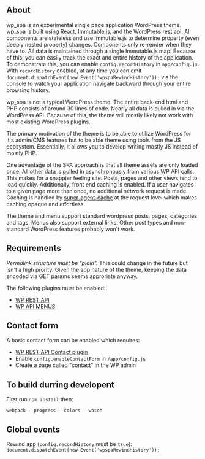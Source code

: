 ## About
wp_spa is an experimental single page application WordPress theme. wp_spa is built using React, Immutable.js, and the WordPress rest api. All components are stateless and use Immutable.js to determine property (even deeply nested property) changes. Components only re-render when they have to. All data is maintained through a single Immutable.js map. Because of this, you can easily track the exact and entire history of the application. To demonstrate this, you can enable `config.recordHistory` in `app/config.js`. With `recordHistory` enabled, at any time you can emit `document.dispatchEvent(new Event('wpspaRewindHistory'));` via the console to watch your application navigate backward through your entire browsing history.

wp_spa is not a typical WordPress theme. The entire back-end html and PHP consists of around 30 lines of code. Nearly all data is pulled in via the WordPress API. Because of this, the theme will mostly likely not work with most existing WordPress plugins.

The primary motivation of the theme is to be able to utilize WordPress for it's admin/CMS features but to be able theme using tools from the JS ecosystem. Essentially, it allows you to develop writing mostly JS instead of mostly PHP.

One advantage of the SPA approach is that all theme assets are only loaded once. All other data is pulled in asynchronously from various WP API calls. This makes for a snappier feeling site. Posts, pages and other views tend to load quickly. Additionally, front end caching is enabled. If a user navigates to a given page more than once, no additional network request is made. Caching is handled by [super-agent-cache](https://github.com/jpodwys/superagent-cache) at the request level which makes caching opaque and effortless.

The theme and menu support standard wordpress posts, pages, categories and tags. Menus also support external links. Other post types and non-standard WordPress features probably won't work.

## Requirements
_Permalink structure must be "plain"._ This could change in the future but isn't a high prority. Given the app nature of the theme, keeping the data encoded via GET params seems approriate anyway.

The following plugins must be enabled:
* [WP REST API](https://wordpress.org/plugins/json-rest-api/)
* [WP API MENUS](https://wordpress.org/plugins/wp-api-menus/)

## Contact form
A basic contact form can be enabled which requires:
* [WP REST API Contact plugin](https://github.com/danpaul/wp_api_contact)
* Enable `config.enableContactForm` in `/app/config.js`
* Create a page called "contact" in the WP admin

## To build durring developent

First run `npm install` then:

`webpack --progress --colors --watch`

## Global events

Rewind app (`config.recordHistory` must be `true`): `document.dispatchEvent(new Event('wpspaRewindHistory'));`